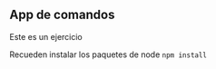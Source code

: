 ## App de comandos
Este es un ejercicio 

Recueden instalar los paquetes de node
``
npm install 
``
